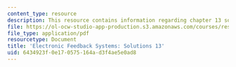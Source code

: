 ```yaml
---
content_type: resource
description: This resource contains information regarding chapter 13 solutions.
file: https://ol-ocw-studio-app-production.s3.amazonaws.com/courses/res-6-010-electronic-feedback-systems-spring-2013/6434923f0e170575164ad3f4ae5e0ad8_MITRES_6-010S13_sol13.pdf
file_type: application/pdf
resourcetype: Document
title: 'Electronic Feedback Systems: Solutions 13'
uid: 6434923f-0e17-0575-164a-d3f4ae5e0ad8
---
```

